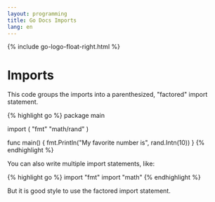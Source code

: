 ```yaml
---
layout: programming
title: Go Docs Imports
lang: en
---
```

{% include go-logo-float-right.html %}

# Imports

This code groups the imports into a parenthesized, "factored" import statement.

{% highlight go %}
package main

import (
	"fmt"
	"math/rand"
)

func main() {
	fmt.Println("My favorite number is", rand.Intn(10))
}
{% endhighlight %}

You can also write multiple import statements, like:

{% highlight go %}
import "fmt"
import "math"
{% endhighlight %}

But it is good style to use the factored import statement. 
